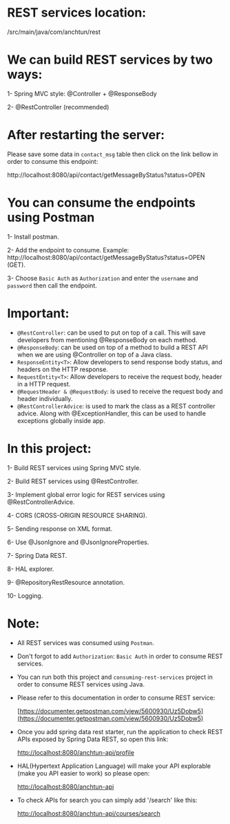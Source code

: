 # REST services location:

/src/main/java/com/anchtun/rest

# We can build REST services by two ways:

1- Spring MVC style: @Controller + @ResponseBody

2- @RestController (recommended)

# After restarting the server:

Please save some data in `contact_msg` table then click on the link bellow in order to consume this endpoint:

http://localhost:8080/api/contact/getMessageByStatus?status=OPEN

# You can consume the endpoints using Postman

1- Install postman.

2- Add the endpoint to consume. Example: http://localhost:8080/api/contact/getMessageByStatus?status=OPEN (GET).

3- Choose `Basic Auth` as `Authorization` and enter the `username` and `password` then call the endpoint.

# Important:

- `@RestController`: can be used to put on top of a call. This will save developers from mentioning @ResponseBody on each 
                       method.
- `@ResponseBody`: can be used on top of a method to build a REST API when we are using @Controller on top of a Java class.
- `ResponseEntity<T>`: Allow developers to send response body status, and headers on the HTTP response.
- `RequestEntity<T>`: Allow developers to receive the request body, header in a HTTP request.
- `@RequestHeader & @RequestBody`: is used to receive the request body and header individually.
- `@RestControllerAdvice`: is used to mark the class as a REST controller advice. Along with @ExceptionHandler, this can be 
                              used to handle exceptions globally inside app.

# In this project:

1- Build REST services using Spring MVC style.

2- Build REST services using @RestController.

3- Implement global error logic for REST services using @RestControllerAdvice.

4- CORS (CROSS-ORIGIN RESOURCE SHARING).

5- Sending response on XML format.

6- Use @JsonIgnore and @JsonIgnoreProperties.

7- Spring Data REST.

8- HAL explorer.

9- @RepositoryRestResource annotation.

10- Logging.

# Note:

- All REST services was consumed using `Postman`.

- Don't forgot to add `Authorization`: `Basic Auth` in order to consume REST services.

- You can run both this project and `consuming-rest-services` project in order to consume REST services using Java.

- Please refer to this documentation in order to consume REST service:

  [https://documenter.getpostman.com/view/5600930/Uz5Dobw5](https://documenter.getpostman.com/view/5600930/Uz5Dobw5)
 
 - Once you add spring data rest starter, run the application to check REST APIs exposed by Spring Data REST, so open this link:
 
   [http://localhost:8080/anchtun-api/profile](http://localhost:8080/anchtun-api/profile)
   
 - HAL(Hypertext Application Language) will make your API explorable (make you API easier to work)  so please open:
 
   [http://localhost:8080/anchtun-api](http://localhost:8080/anchtun-api)
   
 - To check APIs for search you can simply add '/search' like this:
 
   [http://localhost:8080/anchtun-api/courses/search](http://localhost:8080/anchtun-api/courses/search)
 
 